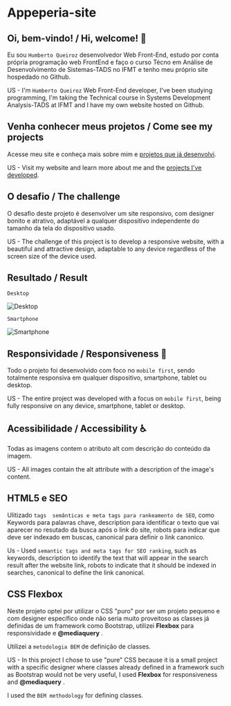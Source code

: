 # Appeperia-site

## Oi, bem-vindo! / Hi, welcome! 👋

Eu sou `Humberto Queiroz` desenvolvedor Web Front-End, estudo por conta própria programação web FrontEnd e faço o curso Técno em Análise de Desenvolvimento de Sistemas-TADS no IFMT e tenho meu próprio site hospedado no Github.

US - I'm `Humberto Queiroz` Web Front-End developer, I've been studying programming, I'm taking the Technical course in Systems Development Analysis-TADS at IFMT and I have my own website hosted on Github.

## Venha conhecer meus projetos / Come see my projects

Acesse meu site e conheça mais sobre mim e [projetos que já desenvolvi](https://humbertoqueiroz.github.io/).

US - Visit my website and learn more about me and the [projects I've developed](https://humbertoqueiroz.github.io/).

## O desafio / The challenge

O desafio deste projeto é desenvolver um site responsivo, com designer bonito e atrativo, adaptável a qualquer dispositivo independente do tamanho da tela do dispositivo usado.


US - The challenge of this project is to develop a responsive website, with a beautiful and attractive design, adaptable to any device regardless of the screen size of the device used.

## Resultado / Result

`Desktop`

![Desktop](https://user-images.githubusercontent.com/90359980/228668749-205f0726-cd14-4067-bc86-b6decccac807.png)

`Smartphone`

![Smartphone](https://github.com/HumbertoQueiroz/Appeperia-site/assets/90359980/2f5440a2-d9cb-4eb8-ab1b-95060543198c)



## Responsividade / Responsiveness 📲

Todo o projeto foi desenvolvido com foco no `mobile first`, sendo totalmente responsiva em qualquer dispositivo, smartphone, tablet ou desktop. 

US - The entire project was developed with a focus on `mobile first`, being fully responsive on any device, smartphone, tablet or desktop.

## Acessibilidade / Accessibility ♿

Todas as imagens contem o atributo alt com descrição do conteúdo da imagem.

US - All images contain the alt attribute with a description of the image's content.

## HTML5 e SEO

Ulitizado `tags  semânticas e meta tags para rankeamento de SEO`, como Keywords para palavras chave, description para identificar o texto que vai aparecer no resutado da busca após o link do site, robots para indicar que deve ser indexado em buscas, canonical para definir o link canonico. 

Us - Used `semantic tags and meta tags for SEO ranking`, such as keywords, description to identify the text that will appear in the search result after the website link, robots to indicate that it should be indexed in searches, canonical to define the link canonical.

## CSS Flexbox

Neste projeto optei por utilizar o CSS "puro" por ser um projeto pequeno e com designer específico onde não seria muito proveitoso as classes já definidas de um framework como Bootstrap, utilizei **Flexbox** para responsividade e **@mediaquery** .

Utilizei a `metodologia BEM` de definição de classes. 

US - In this project I chose to use "pure" CSS because it is a small project with a specific designer where classes already defined in a framework such as Bootstrap would not be very useful, I used **Flexbox** for responsiveness and **@mediaquery** .

I used the `BEM methodology` for defining classes.


